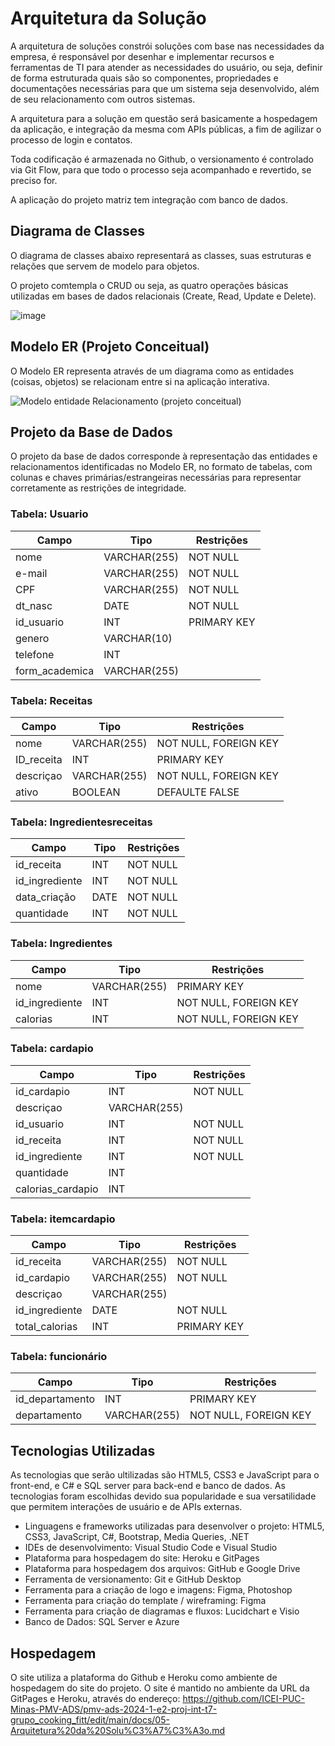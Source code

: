 # Arquitetura da Solução

A arquitetura de soluções constrói soluções com base nas necessidades da empresa, é responsável por desenhar e implementar recursos e ferramentas de TI para atender as necessidades do usuário, ou seja, definir de forma estruturada quais são so componentes, propriedades e documentações necessárias para que um sistema seja desenvolvido, além de seu relacionamento com outros sistemas.

A arquitetura para a solução em questão será basicamente a hospedagem da aplicação, e integração da mesma com APIs públicas, a fim de agilizar o processo de login e contatos.

Toda codificação é armazenada no Github, o versionamento é controlado via Git Flow, para que todo o processo seja acompanhado e revertido, se preciso for.

A aplicação do projeto matriz tem integração com banco de dados.

## Diagrama de Classes

O diagrama de classes abaixo representará as classes, suas estruturas e relações que servem de modelo para objetos.

O projeto comtempla o CRUD ou seja, as quatro operações básicas utilizadas em bases de dados relacionais (Create, Read, Update e Delete).


![image](https://github.com/ICEI-PUC-Minas-PMV-ADS/pmv-ads-2024-1-e2-proj-int-t7-grupo_cooking_fitt/assets/144388125/dcc359ae-26ca-4650-95a3-a5559e8677e6)







## Modelo ER (Projeto Conceitual)

O Modelo ER representa através de um diagrama como as entidades (coisas, objetos) se relacionam entre si na aplicação interativa.



![Modelo entidade Relacionamento (projeto conceitual)](https://github.com/ICEI-PUC-Minas-PMV-ADS/pmv-ads-2024-1-e2-proj-int-t7-grupo_cooking_fitt/assets/135378577/4311b1b9-e75e-4b2e-bce6-a14999471086)


## Projeto da Base de Dados

O projeto da base de dados corresponde à representação das entidades e relacionamentos identificadas no Modelo ER, no formato de tabelas, com colunas e chaves primárias/estrangeiras necessárias para representar corretamente as restrições de integridade.

### Tabela: Usuario
| Campo             | Tipo                  | Restrições                 |
|-------------      |--------------         |----------------------------|
| nome              | VARCHAR(255)          | NOT NULL                   |
| e-mail            | VARCHAR(255)          | NOT NULL                   |
| CPF               | VARCHAR(255)          | NOT NULL                   |
| dt_nasc           | DATE                  | NOT NULL                   |
| id_usuario        | INT                   | PRIMARY KEY                |
| genero            | VARCHAR(10)           |                            |
| telefone          | INT                   |                            |
| form_academica    | VARCHAR(255)          |                            |


### Tabela: Receitas
| Campo             | Tipo                  | Restrições                 |
|-------------      |--------------         |----------------------------|
| nome              | VARCHAR(255)          | NOT NULL, FOREIGN KEY      |
| ID_receita        | INT                   | PRIMARY KEY                |
| descriçao         | VARCHAR(255)          | NOT NULL, FOREIGN KEY      |
| ativo             | BOOLEAN               | DEFAULTE FALSE             |


### Tabela: Ingredientesreceitas
| Campo             | Tipo                  | Restrições                 |
|-------------      |--------------         |----------------------------|
| id_receita        | INT                   | NOT NULL                   |
| id_ingrediente    | INT                   | NOT NULL                   |
| data_criação      | DATE                  | NOT NULL                   |
| quantidade        | INT                   | NOT NULL                   |


### Tabela: Ingredientes
| Campo             | Tipo                  | Restrições                 |
|-------------      |--------------         |----------------------------|
| nome              | VARCHAR(255)          | PRIMARY KEY                |
| id_ingrediente    | INT                   | NOT NULL, FOREIGN KEY      |
| calorias          | INT                   | NOT NULL, FOREIGN KEY      |


### Tabela: cardapio
| Campo             | Tipo                  | Restrições                 |
|-------------      |--------------         |----------------------------|
| id_cardapio       | INT                   | NOT NULL                   |
| descriçao         | VARCHAR(255)          |                            |
| id_usuario        | INT                   | NOT NULL                   |
| id_receita        | INT                   | NOT NULL                   |
| id_ingrediente    | INT                   | NOT NULL                   |
| quantidade        | INT                   |                            |
| calorias_cardapio | INT                   |                            |

### Tabela: itemcardapio
| Campo             | Tipo                  | Restrições                 |
|-------------      |--------------         |----------------------------|
| id_receita        | VARCHAR(255)          | NOT NULL                   |
| id_cardapio       | VARCHAR(255)          | NOT NULL                   |
| descriçao         | VARCHAR(255)          |                            |
| id_ingrediente    | DATE                  | NOT NULL                   |
| total_calorias    | INT                   | PRIMARY KEY                |

### Tabela: funcionário
| Campo             | Tipo                  | Restrições                 |
|-------------      |--------------         |----------------------------|
| id_departamento   | INT                   | PRIMARY KEY                |
| departamento      | VARCHAR(255)          | NOT NULL, FOREIGN KEY      |




## Tecnologias Utilizadas

As tecnologias que serão ultilizadas são HTML5, CSS3 e JavaScript para o front-end, e C# e SQL server para back-end e banco de dados. As tecnologias foram escolhidas devido sua popularidade e sua versatilidade que permitem interações de usuário e de APIs externas.

* Linguagens e frameworks utilizadas para desenvolver o projeto: HTML5, CSS3, JavaScript, C#, Bootstrap, Media Queries, .NET
* IDEs de desenvolvimento: Visual Studio Code e Visual Studio
* Plataforma para hospedagem do site: Heroku e GitPages
* Plataforma para hospedagem dos arquivos: GitHub e Google Drive
* Ferramenta de versionamento: Git e GitHub Desktop
* Ferramenta para a criação de logo e imagens: Figma, Photoshop
* Ferramenta para criação do template / wireframing: Figma 
* Ferramenta para criação de diagramas e fluxos: Lucidchart e Visio
* Banco de Dados: SQL Server e Azure



## Hospedagem

O site utiliza a plataforma do Github e Heroku como ambiente de hospedagem do site do projeto. O site é mantido no ambiente da URL da GitPages e Heroku, através do endereço: https://github.com/ICEI-PUC-Minas-PMV-ADS/pmv-ads-2024-1-e2-proj-int-t7-grupo_cooking_fitt/edit/main/docs/05-Arquitetura%20da%20Solu%C3%A7%C3%A3o.md

